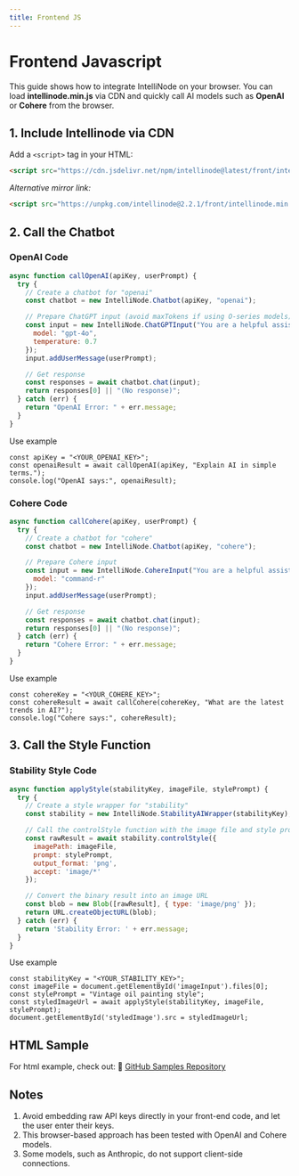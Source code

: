 ```yaml
---
title: Frontend JS
---
```


# Frontend Javascript

This guide shows how to integrate IntelliNode on your browser. You can load **intellinode.min.js** via CDN and quickly call AI models such as **OpenAI** or **Cohere** from the browser.

## 1. Include Intellinode via CDN

Add a `<script>` tag in your HTML:
```HTML
<script src="https://cdn.jsdelivr.net/npm/intellinode@latest/front/intellinode.min.js"></script>
```

*Alternative mirror link:*
```HTML
<script src="https://unpkg.com/intellinode@2.2.1/front/intellinode.min.js"></script>
```

## 2. Call the Chatbot

### OpenAI Code

```Javascript
async function callOpenAI(apiKey, userPrompt) {
  try {
    // Create a chatbot for "openai"
    const chatbot = new IntelliNode.Chatbot(apiKey, "openai");

    // Prepare ChatGPT input (avoid maxTokens if using O-series models)
    const input = new IntelliNode.ChatGPTInput("You are a helpful assistant.", {
      model: "gpt-4o",
      temperature: 0.7
    });
    input.addUserMessage(userPrompt);

    // Get response
    const responses = await chatbot.chat(input);
    return responses[0] || "(No response)";
  } catch (err) {
    return "OpenAI Error: " + err.message;
  }
}
```

Use example
```
const apiKey = "<YOUR_OPENAI_KEY>";
const openaiResult = await callOpenAI(apiKey, "Explain AI in simple terms.");
console.log("OpenAI says:", openaiResult);
```

### Cohere Code

```Javascript
async function callCohere(apiKey, userPrompt) {
  try {
    // Create a chatbot for "cohere"
    const chatbot = new IntelliNode.Chatbot(apiKey, "cohere");

    // Prepare Cohere input
    const input = new IntelliNode.CohereInput("You are a helpful assistant.", {
      model: "command-r"
    });
    input.addUserMessage(userPrompt);

    // Get response
    const responses = await chatbot.chat(input);
    return responses[0] || "(No response)";
  } catch (err) {
    return "Cohere Error: " + err.message;
  }
}
```

Use example
```
const cohereKey = "<YOUR_COHERE_KEY>";
const cohereResult = await callCohere(cohereKey, "What are the latest trends in AI?");
console.log("Cohere says:", cohereResult);
```

## 3. Call the Style Function

### Stability Style Code
```Javascript
async function applyStyle(stabilityKey, imageFile, stylePrompt) {
  try {
    // Create a style wrapper for "stability"
    const stability = new IntelliNode.StabilityAIWrapper(stabilityKey);

    // Call the controlStyle function with the image file and style prompt
    const rawResult = await stability.controlStyle({
      imagePath: imageFile,
      prompt: stylePrompt,
      output_format: 'png',
      accept: 'image/*'
    });

    // Convert the binary result into an image URL
    const blob = new Blob([rawResult], { type: 'image/png' });
    return URL.createObjectURL(blob);
  } catch (err) {
    return 'Stability Error: ' + err.message;
  }
}
```
Use example
```
const stabilityKey = "<YOUR_STABILITY_KEY>";
const imageFile = document.getElementById('imageInput').files[0];
const stylePrompt = "Vintage oil painting style";
const styledImageUrl = await applyStyle(stabilityKey, imageFile, stylePrompt);
document.getElementById('styledImage').src = styledImageUrl;
```

## HTML Sample
For html example, check out: 
📂 [GitHub Samples Repository](https://github.com/intelligentnode/IntelliNode/tree/main/samples/frontend)

## Notes
1. Avoid embedding raw API keys directly in your front-end code, and let the user enter their keys.
2. This browser-based approach has been tested with OpenAI and Cohere models.
3. Some models, such as Anthropic, do not support client-side connections.
